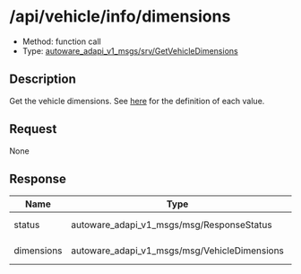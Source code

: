 <!-- This file is generated by a tool. Do not edit directly. -->

# /api/vehicle/info/dimensions

- Method: function call
- Type: [autoware_adapi_v1_msgs/srv/GetVehicleDimensions](../../../../types/autoware_adapi_v1_msgs/srv/get_vehicle_dimensions.md)

## Description

Get the vehicle dimensions. See [here](../../../../../components/vehicle-dimensions.md) for the definition of each value.

## Request

None

## Response

| Name       | Type                                         | Description        |
| ---------- | -------------------------------------------- | ------------------ |
| status     | autoware_adapi_v1_msgs/msg/ResponseStatus    | response status    |
| dimensions | autoware_adapi_v1_msgs/msg/VehicleDimensions | vehicle dimensions |
